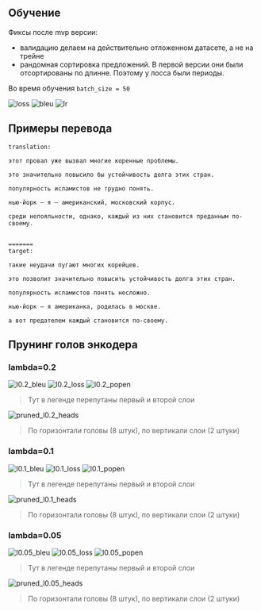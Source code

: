 ## Обучение

Фиксы после mvp версии:
* валидацию делаем на действительно отложенном датасете, а не на трейне
* рандомная сортировка предложений. В первой версии они были отсортированы по длинне. Поэтому у лосса были периоды.


Во время обучения `batch_size = 50`

![loss](resources/2blocks_fixed/loss.png)
![bleu](resources/2blocks_fixed/bleu.png)
![lr](resources/2blocks_fixed/lr.png)


## Примеры перевода

```
translation:

этот провал уже вызвал многие коренные проблемы.

это значительно повысило бы устойчивость долга этих стран.

популярность исламистов не трудно понять.

нью-йорк – я – американский, московский корпус.

среди нелояльности, однако, каждый из них становится преданным по-своему.


=======
target:

такие неудачи пугают многих корейцев.

это позволит значительно повысить устойчивость долга этих стран.

популярность исламистов понять несложно.

нью-йорк – я американка, родилась в москве.

а вот предателем каждый становится по-своему.
```

## Прунинг голов энкодера


### lambda=0.2

![l0.2_bleu](resources/2blocks_fixed/2blocks_fixed_pruned_l0.2_bleu.png)
![l0.2_loss](resources/2blocks_fixed/2blocks_fixed_pruned_l0.2_loss.png)
![l0.2_popen](resources/2blocks_fixed/2blocks_fixed_pruned_l0.2_popen.png)
> Тут в легенде перепутаны первый и второй слои


![pruned_l0.2_heads](resources/2blocks_fixed/2_blocks_fixed_pruned_l0.2.gif)
> По горизонтали головы (8 штук), по вертикали слои (2 штуки)

### lambda=0.1

![l0.1_bleu](resources/2blocks_fixed/2blocks_fixed_pruned_l0.1_bleu.png)
![l0.1_loss](resources/2blocks_fixed/2blocks_fixed_pruned_l0.1_loss.png)
![l0.1_popen](resources/2blocks_fixed/2blocks_fixed_pruned_l0.1_popen.png)
> Тут в легенде перепутаны первый и второй слои

![pruned_l0.1_heads](resources/2blocks_fixed/2_blocks_fixed_pruned_l0.1.gif)
> По горизонтали головы (8 штук), по вертикали слои (2 штуки)

### lambda=0.05

![l0.05_bleu](resources/2blocks_fixed/2blocks_fixed_pruned_l0.05_bleu.png)
![l0.05_loss](resources/2blocks_fixed/2blocks_fixed_pruned_l0.05_loss.png)
![l0.05_popen](resources/2blocks_fixed/2blocks_fixed_pruned_l0.05_popen.png)
> Тут в легенде перепутаны первый и второй слои


![pruned_l0.05_heads](resources/2blocks_fixed/2_blocks_fixed_pruned_l0.05.gif)
> По горизонтали головы (8 штук), по вертикали слои (2 штуки)

